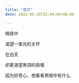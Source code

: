```yaml
---
title: "首页"
date: 2022-05-26T22:44:05+08:00

---
```


暗夜中

渴望一束光的关怀

在白天

却更渴望黑洞的吞噬

因为好奇心，想看看黑暗中有什么